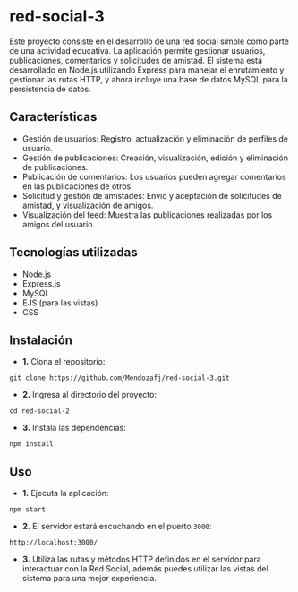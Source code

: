 # red-social-3
Este proyecto consiste en el desarrollo de una red social simple como parte de una actividad educativa. La aplicación permite gestionar usuarios, publicaciones, comentarios y solicitudes de amistad. El sistema está desarrollado en Node.js utilizando Express para manejar el enrutamiento y gestionar las rutas HTTP, y ahora incluye una base de datos MySQL para la persistencia de datos.

## Características
- Gestión de usuarios: Registro, actualización y eliminación de perfiles de usuario.
- Gestión de publicaciones: Creación, visualización, edición y eliminación de publicaciones.
- Publicación de comentarios: Los usuarios pueden agregar comentarios en las publicaciones de otros.
- Solicitud y gestión de amistades: Envío y aceptación de solicitudes de amistad, y visualización de amigos.
- Visualización del feed: Muestra las publicaciones realizadas por los amigos del usuario.

## Tecnologías utilizadas
- Node.js
- Express.js
- MySQL
- EJS (para las vistas)
- CSS

## Instalación
- **1.** Clona el repositorio:
```
git clone https://github.com/Mendozafj/red-social-3.git
```
- **2.**  Ingresa al directorio del proyecto:
```
cd red-social-2
```
- **3.**  Instala las dependencias:
```
npm install
```

## Uso
- **1.** Ejecuta la aplicación: 
```
npm start
```
- **2.**  El servidor estará escuchando en el puerto `3000`:
```
http://localhost:3000/
```
- **3.**  Utiliza las rutas y métodos HTTP definidos en el servidor para interactuar con la Red Social, además puedes utilizar las vistas del sistema para una mejor experiencia.

